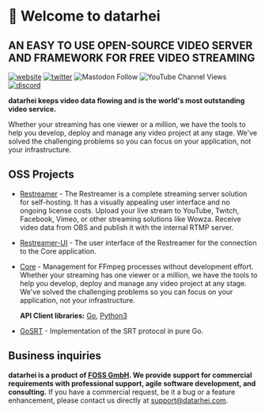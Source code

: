 # 🚀 Welcome to datarhei
## AN EASY TO USE OPEN-SOURCE VIDEO SERVER AND FRAMEWORK FOR FREE VIDEO STREAMING

[![website](https://img.shields.io/badge/Website-datarhei.com-blue)](https://datarhei.com)
[![twitter](https://img.shields.io/twitter/follow/datarhei?label=%40datarhei&style=social)](https://twitter.com/intent/follow?screen_name=datarhei&tw_p=followbutton)
![Mastodon Follow](https://img.shields.io/mastodon/follow/001088089?style=social)
![YouTube Channel Views](https://img.shields.io/youtube/channel/views/UCQpMuA2KzWLMrj1yj62lKWg?style=social)
[![discord](https://img.shields.io/discord/669914488723734548?label=Discord&logo=discord)](https://discord.gg/33JCDkPmmj)

**datarhei keeps video data flowing and is the world's most outstanding video service.**

Whether your streaming has one viewer or a million, we have the tools to help you develop, deploy and manage any video project at any stage. We've solved the challenging problems so you can focus on your application, not your infrastructure.

## OSS Projects

- [Restreamer](https://github.com/datarhei/restreamer) - The Restreamer is a complete streaming server solution for self-hosting. It has a visually appealing user interface and no ongoing license costs. Upload your live stream to YouTube, Twitch, Facebook, Vimeo, or other streaming solutions like Wowza. Receive video data from OBS and publish it with the internal RTMP server.
- [Restreamer-UI](https://github.com/datarhei/restreamer-ui) - The user interface of the Restreamer for the connection to the Core application.
- [Core](https://github.com/datarhei/core) - Management for FFmpeg processes without development effort. Whether your streaming has one viewer or a million, we have the tools to help you develop, deploy and manage any video project at any stage. We've solved the challenging problems so you can focus on your application, not your infrastructure.     
        
  **API Client libraries:**
  [Go](https://github.com/datarhei/core-client-go), [Python3](https://github.com/datarhei/core-client-python)
- [GoSRT](https://github.com/datarhei/gosrt) - Implementation of the SRT protocol in pure Go.

## Business inquiries
**datarhei is a product of [FOSS GmbH](http://foss-gmbh.ch). We provide support for commercial requirements with professional support, agile software development, and consulting.** If you have a commercial request, be it a bug or a feature enhancement, please contact us directly at support@datarhei.com.
